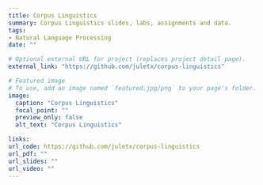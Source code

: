 ```yaml
---
title: Corpus Linguistics
summary: Corpus Linguistics slides, labs, assignments and data.
tags:
- Natural Language Processing
date: ""

# Optional external URL for project (replaces project detail page).
external_link: "https://github.com/juletx/corpus-linguistics"

# Featured image
# To use, add an image named `featured.jpg/png` to your page's folder. 
image:
  caption: "Corpus Linguistics"
  focal_point: ""
  preview_only: false
  alt_text: "Corpus Linguistics"

links:
url_code: https://github.com/juletx/corpus-linguistics
url_pdf: ""
url_slides: ""
url_video: ""
---
```

